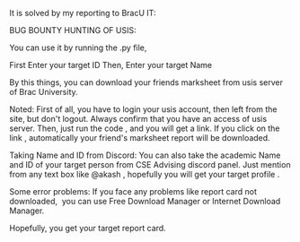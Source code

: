 It is solved by my reporting to BracU IT:

BUG BOUNTY HUNTING OF USIS: 

You can use it by running the .py file, 

First Enter your target ID 
Then, Enter your target Name 

By this things, you can download your friends marksheet from usis server of Brac University. 

Noted: 
First of all, you have to login your usis account, then left from the site, but don't logout. Always confirm that you have an access of usis server. Then, just run the code , and you will get a link. If you click on the link , automatically your friend's marksheet report will be downloaded. 

Taking Name and ID from Discord:
You can also take the academic Name and ID of your target person from CSE Advising discord panel. Just mention from any text box like @akash , hopefully you will get your target profile .

Some error problems:
If you face any problems like report card not downloaded,  you can use Free Download Manager or Internet Download Manager. 

Hopefully, you get your target report card.
